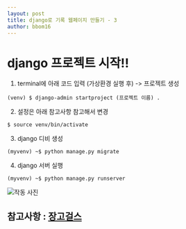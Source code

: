 ```yaml
---
layout: post
title: django로 기록 웹페이지 만들기 - 3
author: bbom16
---
```


# django 프로젝트 시작!!

1. terminal에 아래 코드 입력 (가상환경 실행 후) -> 프로젝트 생성
```
(venv) $ django-admin startproject (프로젝트 이름) .
```
2. 설정은 아래 참고사항 참고해서 변경
```
$ source venv/bin/activate
```

3. django 디비 생성
```
(myvenv) ~$ python manage.py migrate
```

4. django 서버 실행
```
(myvenv) ~$ python manage.py runserver
```
![작동 사진](/Users/bominjung/bbom/dev/git_blog/bbom16.github.io/images/django2_실행사진.png)



참고사항 : [장고걸스](https://tutorial.djangogirls.org/ko/django_start_project/)
---
